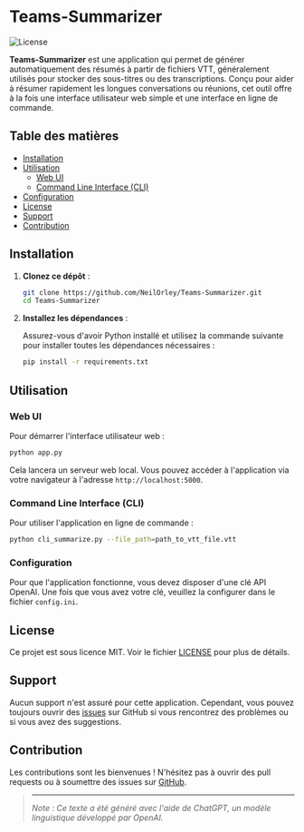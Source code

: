 # Teams-Summarizer

![License](https://img.shields.io/badge/License-MIT-blue.svg)

**Teams-Summarizer** est une application qui permet de générer automatiquement des résumés à partir de fichiers VTT, généralement utilisés pour stocker des sous-titres ou des transcriptions. Conçu pour aider à résumer rapidement les longues conversations ou réunions, cet outil offre à la fois une interface utilisateur web simple et une interface en ligne de commande.

## Table des matières

- [Installation](#installation)
- [Utilisation](#utilisation)
  - [Web UI](#web-ui)
  - [Command Line Interface (CLI)](#command-line-interface-cli)
- [Configuration](#configuration)
- [License](#license)
- [Support](#support)
- [Contribution](#contribution)

## Installation

1. **Clonez ce dépôt** :
   
   ```bash
   git clone https://github.com/NeilOrley/Teams-Summarizer.git
   cd Teams-Summarizer
   ```

2. **Installez les dépendances** :
   
   Assurez-vous d'avoir Python installé et utilisez la commande suivante pour installer toutes les dépendances nécessaires :

   ```bash
   pip install -r requirements.txt
   ```

## Utilisation

### Web UI

Pour démarrer l'interface utilisateur web :

```bash
python app.py
```

Cela lancera un serveur web local. Vous pouvez accéder à l'application via votre navigateur à l'adresse `http://localhost:5000`.

### Command Line Interface (CLI)

Pour utiliser l'application en ligne de commande :

```bash
python cli_summarize.py --file_path=path_to_vtt_file.vtt
```

### Configuration

Pour que l'application fonctionne, vous devez disposer d'une clé API OpenAI. Une fois que vous avez votre clé, veuillez la configurer dans le fichier `config.ini`.

## License

Ce projet est sous licence MIT. Voir le fichier [LICENSE](LICENSE) pour plus de détails.

## Support

Aucun support n'est assuré pour cette application. Cependant, vous pouvez toujours ouvrir des [issues](https://github.com/NeilOrley/Teams-Summarizer/issues) sur GitHub si vous rencontrez des problèmes ou si vous avez des suggestions.

## Contribution

Les contributions sont les bienvenues ! N'hésitez pas à ouvrir des pull requests ou à soumettre des issues sur [GitHub](https://github.com/NeilOrley/Teams-Summarizer).

> ---
>
> _Note : Ce texte a été généré avec l'aide de ChatGPT, un modèle linguistique développé par OpenAI._